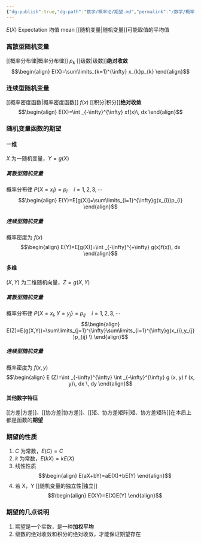 ```yaml
---
{"dg-publish":true,"dg-path":"数学/概率论/期望.md","permalink":"/数学/概率论/期望/","dgPassFrontmatter":true,"noteIcon":"","created":"2024-04-27T12:49:40.001+08:00","updated":"2024-05-02T20:15:58.235+08:00"}
---
```


$E(X)$
Expectation     均值 mean
[[随机变量\|随机变量]]可能取值的平均值
### 离散型随机变量
[[概率分布律\|概率分布律]]   $p_{k}$
[[级数\|级数]]**绝对收敛**
$$\begin{align}
E(X)=\sum\limits_{k=1}^{\infty} x_{k}p_{k}
\end{align}$$
### 连续型随机变量
[[概率密度函数\|概率密度函数]]  $f(x)$
[[积分\|积分]]**绝对收敛**
$$\begin{align}
E(X)=\int _{-\infty}^{\infty} xf(x)\, dx 
\end{align}$$
### 随机变量函数的期望
#### 一维
$X$ 为一随机变量，$Y=g(X)$
##### 离散型随机变量
概率分布律 $P\left\{X=x_{i} \right\}=p_{i}\quad i=1,2,3,\cdots$
$$\begin{align}
E(Y)=E[g(X)]=\sum\limits_{i=1}^{\infty}g(x_{i})p_{i}
\end{align}$$
##### 连续型随机变量
概率密度为 $f(x)$
$$\begin{align}
E(Y)=E[g(X)]=\int _{-\infty}^{+\infty} g(x)f(x)\, dx 
\end{align}$$
#### 多维
$(X,Y)$ 为二维随机向量，$Z=g(X,Y)$
##### 离散型随机变量
概率分布律 $P\left\{X=x_{i},Y=y_{j} \right\}=p_{ij}\quad i=1,2,3,\cdots$
$$\begin{align}
E(Z)=E(g(X,Y))=\sum\limits_{j=1}^{\infty}\sum\limits_{i=1}^{\infty}g(x_{i},y_{j})p_{ij} \\
\end{align}$$
##### 连续型随机变量
概率密度为 $f(x,y)$
$$\begin{align}
 E (Z)=\int _{-\infty}^{\infty} \int _{-\infty}^{\infty} g (x, y) f (x, y)\, dx \, dy 
\end{align}$$
#### 其他数字特征
[[方差\|方差]]、[[协方差\|协方差]]、[[矩、协方差矩阵\|矩、协方差矩阵]]在本质上都是函数的**期望**

### 期望的性质
1.  $C$ 为常数，$E(C)=C$
2. $k$ 为常数，$E(kX)=kE(X)$
3.  线性性质
$$\begin{align}
E(aX+bY)=aE(X)+bE(Y)
\end{align}$$
4. 若 X，Y [[随机变量的独立性\|独立]]
$$\begin{align}
E(XY)=E(X)E(Y)
\end{align}$$


### 期望的几点说明
1. 期望是一个实数，是一种**加权平均**
2. 级数的绝对收敛和积分的绝对收敛，才能保证期望存在

